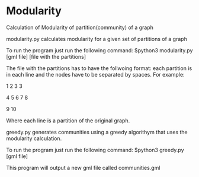 # Modularity
Calculation of Modularity of partition(community) of a graph

modularity.py calculates modularity for a given set of partitions of a graph

To run the program just run the following command:
$python3 modularity.py [gml file] [file with the partitions]

The file with the partitions has to have the follwoing format: each partition is in each line and the nodes have to be separated by spaces.
For example:

1 2 3 3

4 5 6 7 8

9 10

Where each line is a partition of the original graph.


greedy.py generates communities using a greedy algorithym that uses the modularity calculation.

To run the program just run the following command:
$python3 greedy.py [gml file]

This program will output a new gml file called communities.gml
